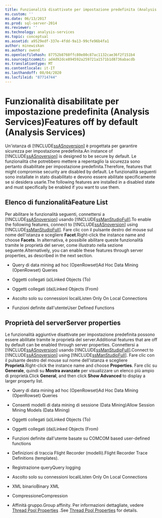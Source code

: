 ```yaml
---
title: Funzionalità disattivate per impostazione predefinita (Analysis Services) | Microsoft Docs
ms.custom: ''
ms.date: 06/13/2017
ms.prod: sql-server-2014
ms.reviewer: ''
ms.technology: analysis-services
ms.topic: conceptual
ms.assetid: a9529edf-337e-4fdd-9a13-99cfe96b4fa1
author: minewiskan
ms.author: owend
ms.openlocfilehash: 87752b8760ffc80e80c87ac1132cae36f2f151b4
ms.sourcegitcommit: ad4d92dce894592a259721a1571b1d8736abacdb
ms.translationtype: MT
ms.contentlocale: it-IT
ms.lasthandoff: 08/04/2020
ms.locfileid: "87714744"
---
```

# <a name="features-off-by-default-analysis-services"></a><span data-ttu-id="767de-102">Funzionalità disabilitate per impostazione predefinita (Analysis Services)</span><span class="sxs-lookup"><span data-stu-id="767de-102">Features off by default (Analysis Services)</span></span>
  <span data-ttu-id="767de-103">Un'istanza di [!INCLUDE[ssASnoversion](../../includes/ssasnoversion-md.md)] è progettata per garantire sicurezza per impostazione predefinita.</span><span class="sxs-lookup"><span data-stu-id="767de-103">An instance of [!INCLUDE[ssASnoversion](../../includes/ssasnoversion-md.md)] is designed to be secure by default.</span></span> <span data-ttu-id="767de-104">Le funzionalità che potrebbero mettere a repentaglio la sicurezza sono pertanto disabilitate per impostazione predefinita.</span><span class="sxs-lookup"><span data-stu-id="767de-104">Therefore, features that might compromise security are disabled by default.</span></span> <span data-ttu-id="767de-105">Le funzionalità seguenti sono installate in stato disabilitato e devono essere abilitate specificamente se si desidera usarle.</span><span class="sxs-lookup"><span data-stu-id="767de-105">The following features are installed in a disabled state and must specifically be enabled if you want to use them.</span></span>  
  
## <a name="feature-list"></a><span data-ttu-id="767de-106">Elenco di funzionalità</span><span class="sxs-lookup"><span data-stu-id="767de-106">Feature List</span></span>  
 <span data-ttu-id="767de-107">Per abilitare le funzionalità seguenti, connettersi a [!INCLUDE[ssASnoversion](../../includes/ssasnoversion-md.md)] usando [!INCLUDE[ssManStudioFull](../../includes/ssmanstudiofull-md.md)].</span><span class="sxs-lookup"><span data-stu-id="767de-107">To enable the following features, connect to [!INCLUDE[ssASnoversion](../../includes/ssasnoversion-md.md)] using [!INCLUDE[ssManStudioFull](../../includes/ssmanstudiofull-md.md)].</span></span> <span data-ttu-id="767de-108">Fare clic con il pulsante destro del mouse sul nome dell'istanza e scegliere **Facet**.</span><span class="sxs-lookup"><span data-stu-id="767de-108">Right-click the instance name and choose **Facets**.</span></span> <span data-ttu-id="767de-109">In alternativa, è possibile abilitare queste funzionalità tramite le proprietà del server, come illustrato nella sezione seguente.</span><span class="sxs-lookup"><span data-stu-id="767de-109">Alternatively, you can enable these features through server properties, as described in the next section.</span></span>  
  
-   <span data-ttu-id="767de-110">Query di data mining ad hoc (OpenRowset)</span><span class="sxs-lookup"><span data-stu-id="767de-110">Ad Hoc Data Mining (OpenRowset) Queries</span></span>  
  
-   <span data-ttu-id="767de-111">Oggetti collegati (a)</span><span class="sxs-lookup"><span data-stu-id="767de-111">Linked Objects (To)</span></span>  
  
-   <span data-ttu-id="767de-112">Oggetti collegati (da)</span><span class="sxs-lookup"><span data-stu-id="767de-112">Linked Objects (From)</span></span>  
  
-   <span data-ttu-id="767de-113">Ascolto solo su connessioni locali</span><span class="sxs-lookup"><span data-stu-id="767de-113">Listen Only On Local Connections</span></span>  
  
-   <span data-ttu-id="767de-114">Funzioni definite dall'utente</span><span class="sxs-lookup"><span data-stu-id="767de-114">User Defined Functions</span></span>  
  
## <a name="server-properties"></a><span data-ttu-id="767de-115">Proprietà del server</span><span class="sxs-lookup"><span data-stu-id="767de-115">Server properties</span></span>  
 <span data-ttu-id="767de-116">Le funzionalità aggiuntive disattivate per impostazione predefinita possono essere abilitate tramite le proprietà del server.</span><span class="sxs-lookup"><span data-stu-id="767de-116">Additional features that are off by default can be enabled through server properties.</span></span> <span data-ttu-id="767de-117">Connettersi a [!INCLUDE[ssASnoversion](../../includes/ssasnoversion-md.md)] usando [!INCLUDE[ssManStudioFull](../../includes/ssmanstudiofull-md.md)].</span><span class="sxs-lookup"><span data-stu-id="767de-117">Connect to [!INCLUDE[ssASnoversion](../../includes/ssasnoversion-md.md)] using [!INCLUDE[ssManStudioFull](../../includes/ssmanstudiofull-md.md)].</span></span> <span data-ttu-id="767de-118">Fare clic con il pulsante destro del mouse sul nome dell'istanza e scegliere **Proprietà**.</span><span class="sxs-lookup"><span data-stu-id="767de-118">Right-click the instance name and choose **Properties**.</span></span> <span data-ttu-id="767de-119">Fare clic su **Generale**, quindi su **Mostra avanzate** per visualizzare un elenco più ampio di proprietà.</span><span class="sxs-lookup"><span data-stu-id="767de-119">Click **General**, and then click **Show Advanced** to display a larger property list.</span></span>  
  
-   <span data-ttu-id="767de-120">Query di data mining ad hoc (OpenRowset)</span><span class="sxs-lookup"><span data-stu-id="767de-120">Ad Hoc Data Mining (OpenRowset) Queries</span></span>  
  
-   <span data-ttu-id="767de-121">Consenti modelli di data mining di sessione (Data Mining)</span><span class="sxs-lookup"><span data-stu-id="767de-121">Allow Session Mining Models (Data Mining)</span></span>  
  
-   <span data-ttu-id="767de-122">Oggetti collegati (a)</span><span class="sxs-lookup"><span data-stu-id="767de-122">Linked Objects (To)</span></span>  
  
-   <span data-ttu-id="767de-123">Oggetti collegati (da)</span><span class="sxs-lookup"><span data-stu-id="767de-123">Linked Objects (From)</span></span>  
  
-   <span data-ttu-id="767de-124">Funzioni definite dall'utente basate su COM</span><span class="sxs-lookup"><span data-stu-id="767de-124">COM based user-defined functions</span></span>  
  
-   <span data-ttu-id="767de-125">Definizioni di traccia Flight Recorder (modelli).</span><span class="sxs-lookup"><span data-stu-id="767de-125">Flight Recorder Trace Definitions (templates).</span></span>  
  
-   <span data-ttu-id="767de-126">Registrazione query</span><span class="sxs-lookup"><span data-stu-id="767de-126">Query logging</span></span>  
  
-   <span data-ttu-id="767de-127">Ascolto solo su connessioni locali</span><span class="sxs-lookup"><span data-stu-id="767de-127">Listen Only On Local Connections</span></span>  
  
-   <span data-ttu-id="767de-128">XML binario</span><span class="sxs-lookup"><span data-stu-id="767de-128">Binary XML</span></span>  
  
-   <span data-ttu-id="767de-129">Compressione</span><span class="sxs-lookup"><span data-stu-id="767de-129">Compression</span></span>  
  
-   <span data-ttu-id="767de-130">Affinità gruppo.</span><span class="sxs-lookup"><span data-stu-id="767de-130">Group affinity.</span></span> <span data-ttu-id="767de-131">Per informazioni dettagliate, vedere [Thread Pool Properties](../server-properties/thread-pool-properties.md) .</span><span class="sxs-lookup"><span data-stu-id="767de-131">See [Thread Pool Properties](../server-properties/thread-pool-properties.md) for details.</span></span>  
  
  
